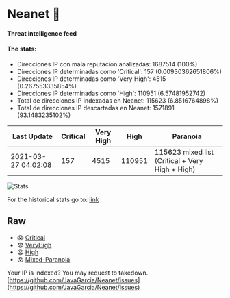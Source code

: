 # Neanet :hocho:
#### Threat intelligence feed
#### The stats:

- Direcciones IP con mala reputacion analizadas: 1687514 (100%)
- Direcciones IP determinadas como 'Critical':  157 (0.00930362651806%)
- Direcciones IP determinadas como 'Very High':  4515 (0.267553335854%)
- Direcciones IP determinadas como 'High':  110951 (6.57481952742)
- Total de direcciones IP indexadas en Neanet:  115623 (6.8516764898%)
- Total de direcciones IP descartadas en Neanet:  1571891 (93.1483235102%)

| Last Update | Critical | Very High | High | Paranoia |
| --- | --- | --- | --- | --- |
| 2021-03-27 04:02:08 | 157 | 4515 | 110951 | 115623 mixed list (Critical + Very High + High)|

![Stats](https://docs.google.com/spreadsheets/d/e/2PACX-1vSnaNMIXVabIpDJjufMlzH7poXnshF3mgd8Is1g9ytUEzVsP5my4Trn8f-xkoLLQ38xpL3HtmUexLo6/pubchart?oid=501124687&format=image)

For the historical stats go to: [link](/stats.csv)
## Raw
- :scream: [Critical](https://raw.githubusercontent.com/JavaGarcia/Neanet/master/blacklists/neanet_critical.txt)
- :fearful: [VeryHigh](https://raw.githubusercontent.com/JavaGarcia/Neanet/master/blacklists/neanet_veryHigh.txtt)
- :frowning: [High](https://raw.githubusercontent.com/JavaGarcia/Neanet/master/blacklists/neanet_high.txt)
- :dizzy_face: [Mixed-Paranoia](https://raw.githubusercontent.com/JavaGarcia/Neanet/master/blacklists/neanet_all.txt)


Your IP is indexed? You may request to takedown. [https://github.com/JavaGarcia/Neanet/issues](https://github.com/JavaGarcia/Neanet/issues)































































































































































































































































































































































































































































































































































































































































































































































































































































































































































































































































































































































































































































































































































































































































































































































































































































































































































































































































































































































































































































































































































































































































































































































































































































































































































































































































































































































































































































































































































































































































































































































































































































































































































































































































































































































































































































































































































































































































































































































































































































































































































































































































































































































































































































































































































































































































































































































































































































































































































































































































































































































































































































































































































